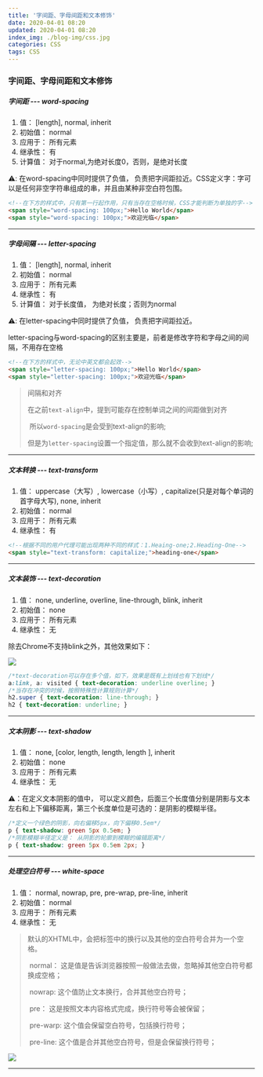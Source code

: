 ```yaml
---
title: '字间距、字母间距和文本修饰'
date: 2020-04-01 08:20
updated: 2020-04-01 08:20
index_img: ./blog-img/css.jpg
categories: CSS
tags: CSS
---
```


### 字间距、字母间距和文本修饰

##### 字间距 --- word-spacing

<ol>
  <li>值： [length], normal, inherit</li>
  <li>初始值： normal</li>
  <li>应用于： 所有元素</li>
  <li>继承性： 有</li>
  <li>计算值： 对于normal,为绝对长度0，否则，是绝对长度</li>
</ol>

<p>⚠️: 在word-spacing中同时提供了负值， 负责把字间距拉近。CSS定义字：字可以是任何非空字符串组成的串，并且由某种非空白符包围。</p>

```html
<!--在下方的样式中，只有第一行起作用，只有当存在空格时候，CSS才能判断为单独的字-->
<span style="word-spacing: 100px;">Hello World</span>
<span style="word-spacing: 100px;">欢迎光临</span>
```

<hr/>

##### 字母间隔 --- letter-spacing

<ol>
  <li>值： [length], normal, inherit</li>
  <li>初始值： normal</li>
  <li>应用于： 所有元素</li>
  <li>继承性： 有</li>
  <li>计算值： 对于长度值， 为绝对长度；否则为normal</li>
</ol>

<p>⚠️: 在letter-spacing中同时提供了负值， 负责把字间距拉近。</p>


<p>letter-spacing与word-spacing的区别主要是，前者是修改字符和字母之间的间隔，不用存在空格</p>

```html
<!--在下方的样式中，无论中英文都会起效-->
<span style="letter-spacing: 100px;">Hello World</span>
<span style="letter-spacing: 100px;">欢迎光临</span>
```

>间隔和对齐
>
>​	在之前<code>text-align</code>中，提到可能存在控制单词之间的间距做到对齐
>
>​	所以<code>word-spacing</code>是会受到text-align的影响;
>
>​	但是为<code>letter-spacing</code>设置一个指定值，那么就不会收到text-align的影响;

<hr/>

##### 文本转换 --- text-transform

<ol>
  <li>值： uppercase（大写）, lowercase（小写）, capitalize(只是对每个单词的首字母大写), none, inherit</li>
  <li>初始值： normal</li>
  <li>应用于： 所有元素</li>
  <li>继承性： 有</li>
</ol>

```html
<!--根据不同的用户代理可能出现两种不同的样式：1.Heaing-one;2.Heading-One-->
<span style="text-transform: capitalize;">heading-one</span>
```

<hr/>

##### 文本装饰 ---  text-decoration

<ol>
  <li>值： none, underline, overline, line-through, blink, inherit</li>
  <li>初始值： none</li>
  <li>应用于： 所有元素</li>
  <li>继承性： 无</li>
</ol>

<p>除去Chrome不支持blink之外，其他效果如下：</p>

![](https://moki-blog.oss-cn-chengdu.aliyuncs.com/blogImg/textDecoration.png)

```css
/*text-decoration可以存在多个值，如下，效果是既有上划线也有下划线*/
a:link, a: visited { text-decoration: underline overline; }
/*当存在冲突的时候，按照特殊性计算规则计算*/
h2.super { text-decoration: line-through; }
h2 { text-decoration: underline; }
```

<hr/>

##### 文本阴影 --- text-shadow

<ol>
  <li>值： none, [color, length, length, length ], inherit</li>
  <li>初始值： none</li>
  <li>应用于： 所有元素</li>
  <li>继承性： 无</li>
</ol>

<p>⚠️：在定义文本阴影的值中， 可以定义颜色，后面三个长度值分别是阴影与文本左右和上下偏移距离，第三个长度单位是可选的：是阴影的模糊半径。</p>

```css
/*定义一个绿色的阴影，向右偏移5px，向下偏移0.5em*/
p { text-shadow: green 5px 0.5em; }
/*阴影模糊半径定义是： 从阴影的轮廓到模糊的编辑距离*/
p { text-shadow: green 5px 0.5em 2px; }
```

<hr/>

##### 处理空白符号 --- white-space

<ol>
  <li>值： normal, nowrap, pre, pre-wrap, pre-line, inherit</li>
  <li>初始值： normal</li>
  <li>应用于： 所有元素</li>
  <li>继承性： 无</li>
</ol>

>默认的XHTML中，会把标签中的换行以及其他的空白符号合并为一个空格。
>
>​	normal： 这是值是告诉浏览器按照一般做法去做，忽略掉其他空白符号都换成空格；
>
>​	nowrap: 这个值防止文本换行，合并其他空白符号；
>
>​	pre： 这是按照文本内容格式完成，换行符号等会被保留；
>
>​	pre-warp: 这个值会保留空白符号，包括换行符号；
>
>​	pre-line: 这个值是合并其他空白符号，但是会保留换行符号；

![](https://moki-blog.oss-cn-chengdu.aliyuncs.com/blogImg/whiteSpace.png)

<hr/>

